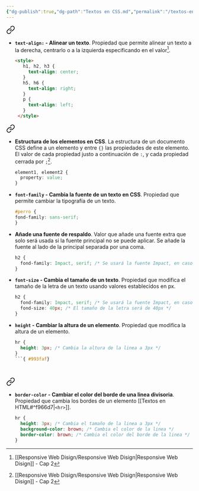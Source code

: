 ```yaml
---
{"dg-publish":true,"dg-path":"Textos en CSS.md","permalink":"/textos-en-css/","hide":true,"tags":["programation","CSS","DVC/RWD/2","publish"],"created":"2024-01-25T19:06","updated":"2023-11-24T16:41"}
---
```



[^1]: [[Responsive Web Disign/Responsive Web Disign\|Responsive Web Disign]] - Cap 2


<div class="transclusion internal-embed is-loaded"><a class="markdown-embed-link" href="/responsive-web-disign/areas-en-css/#a3dc50" aria-label="Open link"><svg xmlns="http://www.w3.org/2000/svg" width="24" height="24" viewBox="0 0 24 24" fill="none" stroke="currentColor" stroke-width="2" stroke-linecap="round" stroke-linejoin="round" class="svg-icon lucide-link"><path d="M10 13a5 5 0 0 0 7.54.54l3-3a5 5 0 0 0-7.07-7.07l-1.72 1.71"></path><path d="M14 11a5 5 0 0 0-7.54-.54l-3 3a5 5 0 0 0 7.07 7.07l1.71-1.71"></path></svg></a><div class="markdown-embed">



- **`text-align:` - Alinear un texto**. Propiedad que permite alinear un texto a la derecha, centrarlo o a la izquierda especificando en el valor[^1].
   ```HTML 
   <style>
      h1, h2, h3 {
        text-align: center;
      }
      h5, h6 {
        text-align: right;
      }
      p {
        text-align: left;
      }
    </style>
   ```


</div></div>



<div class="transclusion internal-embed is-loaded"><a class="markdown-embed-link" href="/responsive-web-disign/elementos-basicos-en-css/#8e818e" aria-label="Open link"><svg xmlns="http://www.w3.org/2000/svg" width="24" height="24" viewBox="0 0 24 24" fill="none" stroke="currentColor" stroke-width="2" stroke-linecap="round" stroke-linejoin="round" class="svg-icon lucide-link"><path d="M10 13a5 5 0 0 0 7.54.54l3-3a5 5 0 0 0-7.07-7.07l-1.72 1.71"></path><path d="M14 11a5 5 0 0 0-7.54-.54l-3 3a5 5 0 0 0 7.07 7.07l1.71-1.71"></path></svg></a><div class="markdown-embed">



- **Estructura de los elementos en CSS**. La estructura de un documento CSS define a un elemento y entre `{}` las propiedades de este elemento. El valor de cada propiedad justo a continuación de `:`, y cada propiedad cerrada por `;`[^1].
   ```CSS
   element1, element2 {
     property: value;
   }
   ```
 

</div></div>


- **`font-family` - Cambia la fuente de un texto en CSS**. Propiedad que permite cambiar la tipografía de un texto.
   ```CSS 
   #perro {
   fond-family: sans-serif;
   }
   ```

- **Añade una fuente de respaldo**. Valor que añade una fuente extra que solo será usada si la fuente principal no se puede aplicar. Se añade la fuente al lado de la principal separada por una coma.
   ```CSS 
   h2 {
     fond-family: Impact, serif; /* Se usará la fuente Impact, en caso de no estar disponible se aplicará serif*/
   }
   ```

- **`font-size` - Cambia el tamaño de un texto**. Propiedad que modifica el tamaño de la letra de un texto usando valores establecidos en px.
   ```CSS 
   h2 {
     fond-family: Impact, serif; /* Se usará la fuente Impact, en caso de no estar disponible se aplicará serif*/
     fond-size: 40px; /* El tamaño de la letra será de 40px */
   }
   ```

- **`height` - Cambiar la altura de un elemento**. Propiedad que modifica la altura de un elemento.
   ```CSS 
   hr {
     height: 3px; /* Cambia la altura de la linea a 3px */
   }
   ```{ #993faf}




<div class="transclusion internal-embed is-loaded"><a class="markdown-embed-link" href="/responsive-web-disign/colores-en-css/#74451d" aria-label="Open link"><svg xmlns="http://www.w3.org/2000/svg" width="24" height="24" viewBox="0 0 24 24" fill="none" stroke="currentColor" stroke-width="2" stroke-linecap="round" stroke-linejoin="round" class="svg-icon lucide-link"><path d="M10 13a5 5 0 0 0 7.54.54l3-3a5 5 0 0 0-7.07-7.07l-1.72 1.71"></path><path d="M14 11a5 5 0 0 0-7.54-.54l-3 3a5 5 0 0 0 7.07 7.07l1.71-1.71"></path></svg></a><div class="markdown-embed">



- **`border-color` - Cambiar el color del borde de una linea divisoria**. Propiedad que cambia los bordes de un elemento [[Textos en HTML#^f966d7|`<hr>`]].
   ```CSS 
   hr {
     height: 3px; /* Cambia el tamaño de la linea a 3px */
     background-color: brown; /* Cambia el color de la linea */
     border-color: brown; /* Cambia el color del borde de la linea */
   }
   ```


</div></div>


